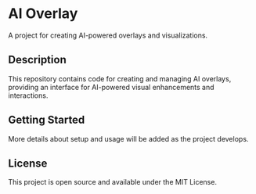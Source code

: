 # AI Overlay

A project for creating AI-powered overlays and visualizations.

## Description

This repository contains code for creating and managing AI overlays, providing an interface for AI-powered visual enhancements and interactions.

## Getting Started

More details about setup and usage will be added as the project develops.

## License

This project is open source and available under the MIT License. 